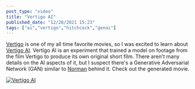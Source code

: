 ```yaml
---
post_type: "video" 
title: "Vertigo AI"
published_date: "12/28/2021 15:23"
tags: ["ai","vertigo","hitchcock","genai"]
---
```


[Vertigo](https://en.wikipedia.org/wiki/Vertigo_(film)) is one of my all time favorite movies, so I was excited to learn about [Vertigo AI](http://www.chrispeters.com/vertigo-ai-experiment/). Vertigo AI is an experiment that trained a model on footage from the film Vertigo to produce its own original short film. There aren't many details on the AI aspects of it, but I suspect there's a Generative Adversarial Network (GAN) similar to [Norman](http://norman-ai.mit.edu/) behind it. Check out the generated movie.

[![Vertigo AI](https://yewtu.be/vi/zeCDqFCGN8Y/maxres.jpg)](https://yewtu.be/embed/zeCDqFCGN8Y "Vertigo AI")